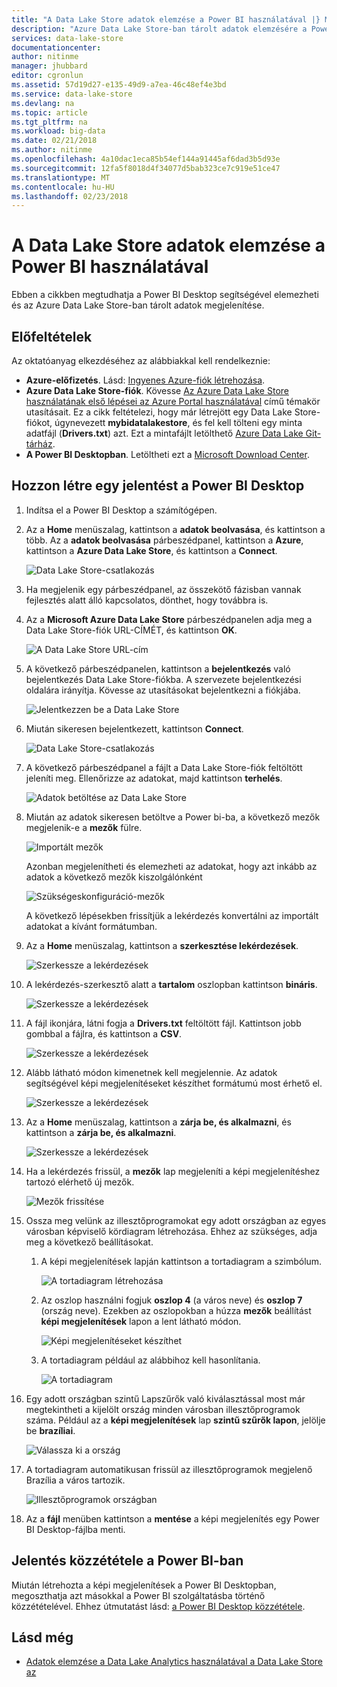 ```yaml
---
title: "A Data Lake Store adatok elemzése a Power BI használatával |} Microsoft Docs"
description: "Azure Data Lake Store-ban tárolt adatok elemzésére a Power BI használatával"
services: data-lake-store
documentationcenter: 
author: nitinme
manager: jhubbard
editor: cgronlun
ms.assetid: 57d19d27-e135-49d9-a7ea-46c48ef4e3bd
ms.service: data-lake-store
ms.devlang: na
ms.topic: article
ms.tgt_pltfrm: na
ms.workload: big-data
ms.date: 02/21/2018
ms.author: nitinme
ms.openlocfilehash: 4a10dac1eca85b54ef144a91445af6dad3b5d93e
ms.sourcegitcommit: 12fa5f8018d4f34077d5bab323ce7c919e51ce47
ms.translationtype: MT
ms.contentlocale: hu-HU
ms.lasthandoff: 02/23/2018
---
```

# <a name="analyze-data-in-data-lake-store-by-using-power-bi"></a>A Data Lake Store adatok elemzése a Power BI használatával
Ebben a cikkben megtudhatja a Power BI Desktop segítségével elemezheti és az Azure Data Lake Store-ban tárolt adatok megjelenítése.

## <a name="prerequisites"></a>Előfeltételek
Az oktatóanyag elkezdéséhez az alábbiakkal kell rendelkeznie:

* **Azure-előfizetés**. Lásd: [Ingyenes Azure-fiók létrehozása](https://azure.microsoft.com/pricing/free-trial/).
* **Azure Data Lake Store-fiók**. Kövesse [Az Azure Data Lake Store használatának első lépései az Azure Portal használatával](data-lake-store-get-started-portal.md) című témakör utasításait. Ez a cikk feltételezi, hogy már létrejött egy Data Lake Store-fiókot, úgynevezett **mybidatalakestore**, és fel kell tölteni egy minta adatfájl (**Drivers.txt**) azt. Ezt a mintafájlt letölthető [Azure Data Lake Git-tárház](https://github.com/Azure/usql/tree/master/Examples/Samples/Data/AmbulanceData/Drivers.txt).
* **A Power BI Desktopban**. Letöltheti ezt a [Microsoft Download Center](https://www.microsoft.com/en-us/download/details.aspx?id=45331). 

## <a name="create-a-report-in-power-bi-desktop"></a>Hozzon létre egy jelentést a Power BI Desktop
1. Indítsa el a Power BI Desktop a számítógépen.
2. Az a **Home** menüszalag, kattintson a **adatok beolvasása**, és kattintson a több. Az a **adatok beolvasása** párbeszédpanel, kattintson a **Azure**, kattintson a **Azure Data Lake Store**, és kattintson a **Connect**.
   
    ![Data Lake Store-csatlakozás](./media/data-lake-store-power-bi/get-data-lake-store-account.png "Data Lake Store-csatlakozás")
3. Ha megjelenik egy párbeszédpanel, az összekötő fázisban vannak fejlesztés alatt álló kapcsolatos, dönthet, hogy továbbra is.
4. Az a **Microsoft Azure Data Lake Store** párbeszédpanelen adja meg a Data Lake Store-fiók URL-CÍMÉT, és kattintson **OK**.
   
    ![A Data Lake Store URL-cím](./media/data-lake-store-power-bi/get-data-lake-store-account-url.png "a Data Lake Store URL-címe")
5. A következő párbeszédpanelen, kattintson a **bejelentkezés** való bejelentkezés Data Lake Store-fiókba. A szervezete bejelentkezési oldalára irányítja. Kövesse az utasításokat bejelentkezni a fiókjába.
   
    ![Jelentkezzen be a Data Lake Store](./media/data-lake-store-power-bi/get-data-lake-store-account-signin.png "jelentkezzen be a Data Lake Store")
6. Miután sikeresen bejelentkezett, kattintson **Connect**.
   
    ![Data Lake Store-csatlakozás](./media/data-lake-store-power-bi/get-data-lake-store-account-connect.png "Data Lake Store-csatlakozás")
7. A következő párbeszédpanel a fájlt a Data Lake Store-fiók feltöltött jeleníti meg. Ellenőrizze az adatokat, majd kattintson **terhelés**.
   
    ![Adatok betöltése az Data Lake Store](./media/data-lake-store-power-bi/get-data-lake-store-account-load.png "adatok betöltése a Data Lake Store-ból")
8. Miután az adatok sikeresen betöltve a Power bi-ba, a következő mezők megjelenik-e a **mezők** fülre.
   
    ![Importált mezők](./media/data-lake-store-power-bi/imported-fields.png "importált mezők")
   
    Azonban megjelenítheti és elemezheti az adatokat, hogy azt inkább az adatok a következő mezők kiszolgálónként
   
    ![Szükségeskonfiguráció-mezők](./media/data-lake-store-power-bi/desired-fields.png "szükséges mezők")
   
    A következő lépésekben frissítjük a lekérdezés konvertálni az importált adatokat a kívánt formátumban.
9. Az a **Home** menüszalag, kattintson a **szerkesztése lekérdezések**.
   
    ![Szerkessze a lekérdezések](./media/data-lake-store-power-bi/edit-queries.png "lekérdezések szerkesztése")
10. A lekérdezés-szerkesztő alatt a **tartalom** oszlopban kattintson **bináris**.
    
    ![Szerkessze a lekérdezések](./media/data-lake-store-power-bi/convert-query1.png "lekérdezések szerkesztése")
11. A fájl ikonjára, látni fogja a **Drivers.txt** feltöltött fájl. Kattintson jobb gombbal a fájlra, és kattintson a **CSV**.    
    
    ![Szerkessze a lekérdezések](./media/data-lake-store-power-bi/convert-query2.png "lekérdezések szerkesztése")
12. Alább látható módon kimenetnek kell megjelennie. Az adatok segítségével képi megjelenítéseket készíthet formátumú most érhető el.
    
    ![Szerkessze a lekérdezések](./media/data-lake-store-power-bi/convert-query3.png "lekérdezések szerkesztése")
13. Az a **Home** menüszalag, kattintson a **zárja be, és alkalmazni**, és kattintson a **zárja be, és alkalmazni**.
    
    ![Szerkessze a lekérdezések](./media/data-lake-store-power-bi/load-edited-query.png "lekérdezések szerkesztése")
14. Ha a lekérdezés frissül, a **mezők** lap megjeleníti a képi megjelenítéshez tartozó elérhető új mezők.
    
    ![Mezők frissítése](./media/data-lake-store-power-bi/updated-query-fields.png "mezők frissítése")
15. Ossza meg velünk az illesztőprogramokat egy adott országban az egyes városban képviselő kördiagram létrehozása. Ehhez az szükséges, adja meg a következő beállításokat.
    
    1. A képi megjelenítések lapján kattintson a tortadiagram a szimbólum.
       
        ![A tortadiagram létrehozása](./media/data-lake-store-power-bi/create-pie-chart.png "kördiagram létrehozása")
    2. Az oszlop használni fogjuk **oszlop 4** (a város neve) és **oszlop 7** (ország neve). Ezekben az oszlopokban a húzza **mezők** beállítást **képi megjelenítések** lapon a lent látható módon.
       
        ![Képi megjelenítéseket készíthet](./media/data-lake-store-power-bi/create-visualizations.png "képi megjelenítéseket készíthet")
    3. A tortadiagram például az alábbihoz kell hasonlítania.
       
        ![A tortadiagram](./media/data-lake-store-power-bi/pie-chart.png "képi megjelenítéseket készíthet")
16. Egy adott országban szintű Lapszűrők való kiválasztással most már megtekintheti a kijelölt ország minden városban illesztőprogramok száma. Például az a **képi megjelenítések** lap **szintű szűrők lapon**, jelölje be **brazíliai**.
    
    ![Válassza ki a ország](./media/data-lake-store-power-bi/select-country.png "ország kiválasztása")
17. A tortadiagram automatikusan frissül az illesztőprogramok megjelenő Brazília a város tartozik.
    
    ![Illesztőprogramok országban](./media/data-lake-store-power-bi/driver-per-country.png "országonkénti illesztőprogramok")
18. Az a **fájl** menüben kattintson a **mentése** a képi megjelenítés egy Power BI Desktop-fájlba menti.

## <a name="publish-report-to-power-bi-service"></a>Jelentés közzététele a Power BI-ban
Miután létrehozta a képi megjelenítések a Power BI Desktopban, megoszthatja azt másokkal a Power BI szolgáltatásba történő közzétételével. Ehhez útmutatást lásd: [a Power BI Desktop közzététele](https://powerbi.microsoft.com/documentation/powerbi-desktop-upload-desktop-files/).

## <a name="see-also"></a>Lásd még
* [Adatok elemzése a Data Lake Analytics használatával a Data Lake Store az](../data-lake-analytics/data-lake-analytics-get-started-portal.md)

